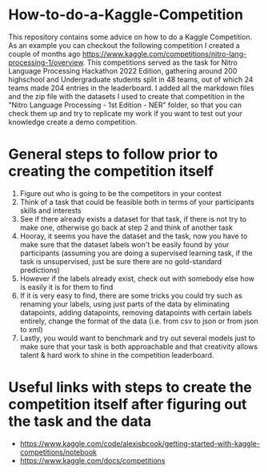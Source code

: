 # How-to-do-a-Kaggle-Competition

This repository contains some advice on how to do a Kaggle Competition. As an example you can checkout the following competition I created a couple of months ago https://www.kaggle.com/competitions/nitro-lang-processing-1/overview. This competitions served as the task for Nitro Language Processing Hackathon 2022 Edition, gathering around 200 highschool and Undergraduate students split in 48 teams, out of which 24 teams made 204 entries in the leaderboard. I added all the markdown files and the zip file with the datasets I used to create that competition in the "Nitro Language Processing - 1st Edition - NER" folder, so that you can check them up and try to replicate my work if you want to test out your knowledge create a demo competition. 

# General steps to follow prior to creating the competition itself

1. Figure out who is going to be the competitors in your contest
2. Think of a task that could be feasible both in terms of your participants skills and interests
3. See if there already exists a dataset for that task, if there is not try to make one, otherwise go back at step 2 and think of another task
4. Hooray, it seems you have the dataset and the task, now you have to make sure that the dataset labels won't be easily found by your participants (assuming you are doing a supervised learning task, if the task is unsupervised, just be sure there are no gold-standard predictions)
5. However if the labels already exist, check out with somebody else how is easily it is for them to find
6. If it is very easy to find, there are some tricks you could try such as renaming your labels, using just parts of the data by eliminating datapoints, adding datapoints, removing datapoints with certain labels entirely, change the format of the data (i.e. from csv to json or from json to xml)
7. Lastly, you would want to benchmark and try out several models just to make sure that your task is both approachable and that creativity allows talent & hard work to shine in the competition leaderboard.

# Useful links with steps to create the competition itself after figuring out the task and the data

- https://www.kaggle.com/code/alexisbcook/getting-started-with-kaggle-competitions/notebook
- https://www.kaggle.com/docs/competitions
